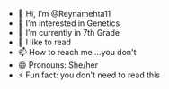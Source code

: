 - 👋 Hi, I’m @Reynamehta11
- 👀 I’m interested in Genetics
- 🌱 I’m currently in 7th Grade
- 💞️ I like to read
- 📫 How to reach me ...you don't
- 😄 Pronouns: She/her
- ⚡ Fun fact: you don't need to read this

<!---
Reynamehta11/Reynamehta11 is a ✨ special ✨ repository because its `README.md` (this file) appears on your GitHub profile.
You can click the Preview link to take a look at your changes.
--->
